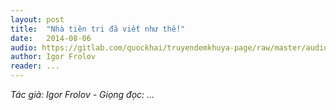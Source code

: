 ```yaml
---
layout: post
title:  "Nhà tiên tri đã viết như thế!"
date:   2014-08-06
audio: https://gitlab.com/quockhai/truyendemkhuya-page/raw/master/audio/2014_08_06.mp3 #2014_08_06.mp3
author: Igor Frolov
reader: ...
---
```


*Tác giả: Igor Frolov - Giọng đọc: ...*

